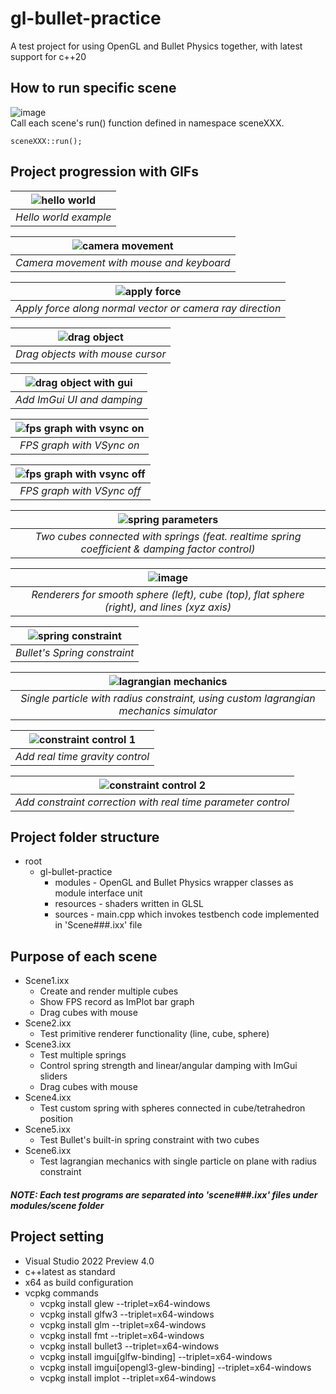 # gl-bullet-practice
A test project for using OpenGL and Bullet Physics together, with latest support for c++20

## How to run specific scene
![image](https://user-images.githubusercontent.com/39623255/133563442-3c359d55-8dd2-4b33-b991-1fe4810e72b5.png)  
Call each scene's run() function defined in namespace sceneXXX.
```
sceneXXX::run();
```

## Project progression with GIFs
| ![hello world](https://user-images.githubusercontent.com/39623255/131685890-35762f2a-ce82-44e1-ae11-8a75e731bd74.gif) |
| :---: |
| *Hello world example* |

| ![camera movement](https://user-images.githubusercontent.com/39623255/132068145-f1ecb991-5be3-47c7-b9a2-fc5979f69055.gif) |
| :---: |
| *Camera movement with mouse and keyboard* |

| ![apply force](https://user-images.githubusercontent.com/39623255/132068167-4fa0fde3-b8ec-4905-b8be-bd37e687da9a.gif) |
| :---: |
| *Apply force along normal vector or camera ray direction* |

| ![drag object](https://user-images.githubusercontent.com/39623255/132099364-ba6664b5-50d9-48d4-96fc-26609fba3b2e.gif) |
| :---: |
| *Drag objects with mouse cursor* |

| ![drag object with gui](https://user-images.githubusercontent.com/39623255/132181253-3be96c66-9a73-47a9-b1f1-cc087645182b.gif) |
| :---: |
| *Add ImGui UI and damping* |

| ![fps graph with vsync on](https://user-images.githubusercontent.com/39623255/132224110-febe4b56-e0e3-4f13-be4f-8d031f670f66.gif) |
| :---: |
| *FPS graph with VSync on* |

| ![fps graph with vsync off](https://user-images.githubusercontent.com/39623255/132224120-1284aba9-030c-4364-8295-2faf704b82b9.gif) |
| :---: |
| *FPS graph with VSync off* |

| ![spring parameters](https://user-images.githubusercontent.com/39623255/132481699-ca7af229-bd46-40a3-8c8f-d45677f94b00.gif) |
| :---: |
| *Two cubes connected with springs (feat. realtime spring coefficient & damping factor control)* |

| ![image](https://user-images.githubusercontent.com/39623255/132817594-78e2781c-6575-49ec-8835-aaaf4e418754.png) |
| :---: |
| *Renderers for smooth sphere (left), cube (top), flat sphere (right), and lines (xyz axis)* |

| ![spring constraint](https://user-images.githubusercontent.com/39623255/132942354-95335315-4f45-4c99-8c63-26577168eedd.gif) |
| :---: |
| *Bullet's Spring constraint* |

| ![lagrangian mechanics](https://user-images.githubusercontent.com/39623255/133562041-e04faf13-cb60-4aca-9c11-77c1132baa29.gif) |
| :---: |
| *Single particle with radius constraint, using custom lagrangian mechanics simulator* |

| ![constraint control 1](https://user-images.githubusercontent.com/39623255/133600293-62ecbf32-33ef-4ed0-a9d0-53689ec61780.gif) |
| :---: |
| *Add real time gravity control* |

| ![constraint control 2](https://user-images.githubusercontent.com/39623255/133600415-44214c2b-ceee-4e66-8253-ff1bde57eed8.gif) |
| :---: |
| *Add constraint correction with real time parameter control* |
 

## Project folder structure
- root
  - gl-bullet-practice
    - modules - OpenGL and Bullet Physics wrapper classes as module interface unit
    - resources - shaders written in GLSL
    - sources - main.cpp which invokes testbench code implemented in 'Scene###.ixx' file

## Purpose of each scene
- Scene1.ixx
  - Create and render multiple cubes
  - Show FPS record as ImPlot bar graph
  - Drag cubes with mouse
- Scene2.ixx
  - Test primitive renderer functionality (line, cube, sphere)
- Scene3.ixx
  - Test multiple springs
  - Control spring strength and linear/angular damping with ImGui sliders
  - Drag cubes with mouse
- Scene4.ixx
  - Test custom spring with spheres connected in cube/tetrahedron position
- Scene5.ixx
  - Test Bullet's built-in spring constraint with two cubes
- Scene6.ixx
  - Test lagrangian mechanics with single particle on plane with radius constraint
##### NOTE: Each test programs are separated into 'scene###.ixx' files under modules/scene folder

## Project setting
- Visual Studio 2022 Preview 4.0
- c++latest as standard
- x64 as build configuration
- vcpkg commands
  - vcpkg install glew --triplet=x64-windows
  - vcpkg install glfw3 --triplet=x64-windows
  - vcpkg install glm --triplet=x64-windows
  - vcpkg install fmt --triplet=x64-windows
  - vcpkg install bullet3 --triplet=x64-windows
  - vcpkg install imgui[glfw-binding] --triplet=x64-windows
  - vcpkg install imgui[opengl3-glew-binding] --triplet=x64-windows
  - vcpkg install implot --triplet=x64-windows
